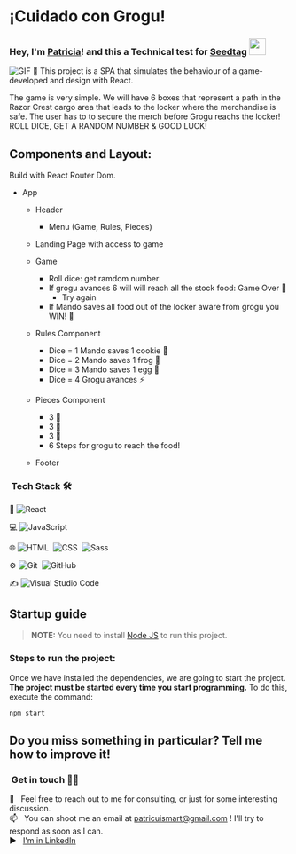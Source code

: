 # ¡Cuidado con Grogu!
### Hey, I'm [Patricia](https://github.com/patricuismart)! and this a Technical test for [Seedtag](https://github.com/seedtag) <img src="https://raw.githubusercontent.com/iampavangandhi/iampavangandhi/master/gifs/Hi.gif" width="30px"></h2>
<img  alt="GIF" src="https://www.gifmaniacos.es/wp-content/uploads/2021/03/gifmaniacos.es-15-2.gif" />
📍 This project is a SPA that simulates the behaviour of a game- developed and design with React.

The game is very simple. We will have 6 boxes that represent a path in the Razor Crest cargo area that leads to the locker where the merchandise is safe. The user has to to secure the merch before Grogu reachs the locker! ROLL DICE, GET A RANDOM NUMBER & GOOD LUCK!

## Components and Layout:
Build with React Router Dom.

- App
  - Header
    - Menu (Game, Rules, Pieces)
  - Landing Page with access to game
  - Game
    - Roll dice: get ramdom number
    - If grogu avances 6 will will reach all the stock food: Game Over 💩
       - Try again
    - If Mando saves all food out of the locker aware from grogu you WIN! 🚀
   
  - Rules Component
    - Dice = 1 Mando saves 1 cookie 🍪
    - Dice = 2 Mando saves 1 frog 🐸
    - Dice = 3 Mando saves 1 egg 🥚
    - Dice = 4 Grogu avances ⚡
    
  - Pieces Component
    - 3 🍪
    - 3 🐸
    - 3 🥚
    - 6 Steps for grogu to reach the food!
    
  - Footer




### &nbsp;Tech Stack 🛠

🔧 ![React](https://img.shields.io/badge/-React-333333?style=flat&logo=react)&nbsp;

💻 ![JavaScript](https://img.shields.io/badge/-JavaScript-333333?style=flat&logo=javascript)&nbsp; 

🌐 ![HTML](https://img.shields.io/badge/-HTML-333333?style=flat&logo=HTML5)&nbsp;
![CSS](https://img.shields.io/badge/-CSS-333333?style=flat&logo=CSS3&logoColor=1572B6)&nbsp; ![Sass](https://img.shields.io/badge/Sass-333333?style=flat&logo=sass&logoColor=pink)&nbsp;

⚙️ ![Git](https://img.shields.io/badge/-Git-333333?style=flat&logo=git)&nbsp; ![GitHub](https://img.shields.io/badge/-GitHub-333333?style=flat&logo=github)&nbsp; &nbsp;

✍️ ![Visual Studio Code](https://img.shields.io/badge/-Visual%20Studio%20Code-333333?style=flat&logo=visual-studio-code&logoColor=007ACC)&nbsp;

## Startup guide

> **NOTE:** You need to install [Node JS](https://nodejs.org/) to run this project.

### Steps to run the project:

Once we have installed the dependencies, we are going to start the project. **The project must be started every time you start programming.** To do this, execute the command:

```bash
npm start
```

## Do you miss something in particular? Tell me how to improve it!
### &nbsp;Get in touch 🤝🏻

💬 &nbsp; Feel free to reach out to me for consulting, or just for some interesting discussion.\
📫 &nbsp; You can shoot me an email at patricuismart@gmail.com ! I'll try to respond as soon as I can.\
▶️ &nbsp; [I'm in LinkedIn](https://www.linkedin.com/in/martinez-patricia/)
